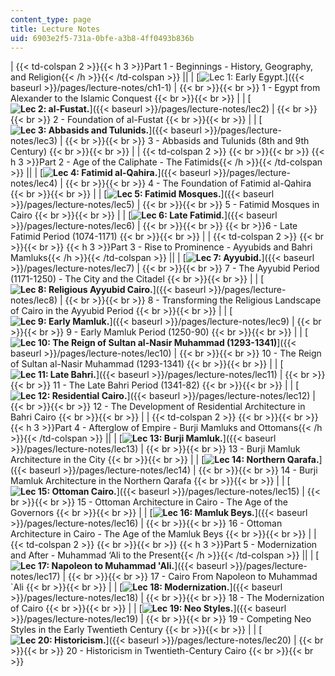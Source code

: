 ```yaml
---
content_type: page
title: Lecture Notes
uid: 6903e2f5-731a-0bfe-a3b8-4ff0493b836b
---
```


| {{< td-colspan 2 >}}{{< h 3 >}}Part 1 - Beginnings - History, Geography, and Religion{{< /h >}}{{< /td-colspan >}} ||
| [![Lec 1: Early Egypt.](/courses/architecture/4-615-the-architecture-of-cairo-spring-2002/lecture-notes/egypt.jpg)]({{< baseurl >}}/pages/lecture-notes/ch1-1) |  {{< br >}}{{< br >}} 1 - Egypt from Alexander to the Islamic Conquest {{< br >}}{{< br >}}  |
| [**![Lec 2: al-Fustat.](/courses/architecture/4-615-the-architecture-of-cairo-spring-2002/lecture-notes/1001.jpg)**]({{< baseurl >}}/pages/lecture-notes/lec2) |  {{< br >}}{{< br >}} 2 - Foundation of al-Fustat {{< br >}}{{< br >}}  |
| [**![Lec 3: Abbasids and Tulunids.](/courses/architecture/4-615-the-architecture-of-cairo-spring-2002/lecture-notes/1007.jpg)**]({{< baseurl >}}/pages/lecture-notes/lec3) |  {{< br >}}{{< br >}} 3 - Abbasids and Tulunids (8th and 9th Century) {{< br >}}{{< br >}}  |
| {{< td-colspan 2 >}} {{< br >}}{{< br >}} {{< h 3 >}}Part 2 - Age of the Caliphate - The Fatimids{{< /h >}}{{< /td-colspan >}} ||
| [**![Lec 4: Fatimid al-Qahira.](/courses/architecture/4-615-the-architecture-of-cairo-spring-2002/lecture-notes/0004.jpg)**]({{< baseurl >}}/pages/lecture-notes/lec4) |  {{< br >}}{{< br >}} 4 - The Foundation of Fatimid al-Qahira {{< br >}}{{< br >}}  |
| [**![Lec 5: Fatimid Mosques.](/courses/architecture/4-615-the-architecture-of-cairo-spring-2002/lecture-notes/0005.jpg)**]({{< baseurl >}}/pages/lecture-notes/lec5) |  {{< br >}}{{< br >}} 5 - Fatimid Mosques in Cairo {{< br >}}{{< br >}}  |
| [**![Lec 6: Late Fatimid.](/courses/architecture/4-615-the-architecture-of-cairo-spring-2002/lecture-notes/0006.jpg)**]({{< baseurl >}}/pages/lecture-notes/lec6) |  {{< br >}}{{< br >}}   {{< br >}}6 - Late Fatimid Period (1074-1171) {{< br >}}{{< br >}}  |
| {{< td-colspan 2 >}} {{< br >}}{{< br >}} {{< h 3 >}}Part 3 - Rise to Prominence - Ayyubids and Bahri Mamluks{{< /h >}}{{< /td-colspan >}} ||
| [**![Lec 7: Ayyubid.](/courses/architecture/4-615-the-architecture-of-cairo-spring-2002/lecture-notes/0007.jpg)**]({{< baseurl >}}/pages/lecture-notes/lec7) |  {{< br >}}{{< br >}} 7 - The Ayyubid Period (1171-1250) - The City and the Citadel {{< br >}}{{< br >}}  |
| [**![Lec 8: Religious Ayyubid Cairo.](/courses/architecture/4-615-the-architecture-of-cairo-spring-2002/lecture-notes/0008.jpg)**]({{< baseurl >}}/pages/lecture-notes/lec8) |  {{< br >}}{{< br >}} 8 - Transforming the Religious Landscape of Cairo in the Ayyubid Period {{< br >}}{{< br >}}  |
| [**![Lec 9: Early Mamluk.](/courses/architecture/4-615-the-architecture-of-cairo-spring-2002/lecture-notes/0009.jpg)**]({{< baseurl >}}/pages/lecture-notes/lec9) |  {{< br >}}{{< br >}} 9 - Early Mamluk Period (1250-90) {{< br >}}{{< br >}}  |
| [**![Lec 10: The Reign of Sultan al-Nasir Muhammad (1293-1341)](/courses/architecture/4-615-the-architecture-of-cairo-spring-2002/lecture-notes/0010.jpg)**]({{< baseurl >}}/pages/lecture-notes/lec10) |  {{< br >}}{{< br >}} 10 - The Reign of Sultan al-Nasir Muhammad (1293-1341) {{< br >}}{{< br >}}  |
| [**![Lec 11: Late Bahri.](/courses/architecture/4-615-the-architecture-of-cairo-spring-2002/lecture-notes/0011.jpg)**]({{< baseurl >}}/pages/lecture-notes/lec11) |  {{< br >}}{{< br >}} 11 - The Late Bahri Period (1341-82) {{< br >}}{{< br >}}  |
| [**![Lec 12: Residential Cairo.](/courses/architecture/4-615-the-architecture-of-cairo-spring-2002/lecture-notes/0012.jpg)**]({{< baseurl >}}/pages/lecture-notes/lec12) |  {{< br >}}{{< br >}} 12 - The Development of Residential Architecture in Bahri Cairo {{< br >}}{{< br >}}  |
| {{< td-colspan 2 >}} {{< br >}}{{< br >}} {{< h 3 >}}Part 4 - Afterglow of Empire - Burji Mamluks and Ottomans{{< /h >}}{{< /td-colspan >}} ||
| [**![Lec 13: Burji Mamluk.](/courses/architecture/4-615-the-architecture-of-cairo-spring-2002/lecture-notes/0013.jpg)**]({{< baseurl >}}/pages/lecture-notes/lec13) |  {{< br >}}{{< br >}} 13 - Burji Mamluk Architecture in the City {{< br >}}{{< br >}}  |
| [**![Lec 14: Northern Qarafa.](/courses/architecture/4-615-the-architecture-of-cairo-spring-2002/lecture-notes/0014.jpg)**]({{< baseurl >}}/pages/lecture-notes/lec14) |  {{< br >}}{{< br >}} 14 - Burji Mamluk Architecture in the Northern Qarafa {{< br >}}{{< br >}}  |
| [**![Lec 15: Ottoman Cairo.](/courses/architecture/4-615-the-architecture-of-cairo-spring-2002/lecture-notes/0015.jpg)**]({{< baseurl >}}/pages/lecture-notes/lec15) |  {{< br >}}{{< br >}} 15 - Ottoman Architecture in Cairo - The Age of the Governors {{< br >}}{{< br >}}  |
| [**![Lec 16: Mamluk Beys.](/courses/architecture/4-615-the-architecture-of-cairo-spring-2002/lecture-notes/0016.jpg)**]({{< baseurl >}}/pages/lecture-notes/lec16) |  {{< br >}}{{< br >}} 16 - Ottoman Architecture in Cairo - The Age of the Mamluk Beys {{< br >}}{{< br >}}  |
| {{< td-colspan 2 >}} {{< br >}}{{< br >}} {{< h 3 >}}Part 5 - Modernization and After - Muhammad ‘Ali to the Present{{< /h >}}{{< /td-colspan >}} ||
| [**![Lec 17: Napoleon to Muhammad 'Ali.](/courses/architecture/4-615-the-architecture-of-cairo-spring-2002/lecture-notes/0017.jpg)**]({{< baseurl >}}/pages/lecture-notes/lec17) |  {{< br >}}{{< br >}} 17 - Cairo From Napoleon to Muhammad &grave;Ali {{< br >}}{{< br >}}  |
| [**![Lec 18: Modernization.](/courses/architecture/4-615-the-architecture-of-cairo-spring-2002/lecture-notes/0018.jpg)**]({{< baseurl >}}/pages/lecture-notes/lec18) |  {{< br >}}{{< br >}} 18 - The Modernization of Cairo {{< br >}}{{< br >}}  |
| [**![Lec 19: Neo Styles.](/courses/architecture/4-615-the-architecture-of-cairo-spring-2002/lecture-notes/0019.jpg)**]({{< baseurl >}}/pages/lecture-notes/lec19) |  {{< br >}}{{< br >}} 19 - Competing Neo Styles in the Early Twentieth Century {{< br >}}{{< br >}}  |
| [**![Lec 20: Historicism.](/courses/architecture/4-615-the-architecture-of-cairo-spring-2002/lecture-notes/0020.jpg)**]({{< baseurl >}}/pages/lecture-notes/lec20) |  {{< br >}}{{< br >}} 20 - Historicism in Twentieth-Century Cairo {{< br >}}{{< br >}}